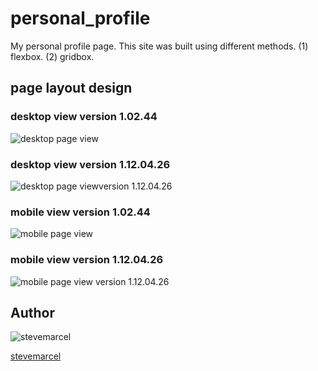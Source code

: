 # personal_profile

My personal profile page. This site was built using different methods.
(1) flexbox.
(2) gridbox.

## page layout design

### desktop view version 1.02.44

![desktop page view](./img/StephenOnyejuluwa-laptop-scrn.jpg)

### desktop view version 1.12.04.26

![desktop page viewversion 1.12.04.26](./img/StephenOnyejuluwa-laptop-scrn-v1-12-04-26.jpg)

### mobile view version 1.02.44

![mobile page view](./img/StephenOnyejuluwa-mobile-scrn.jpg)

### mobile view version 1.12.04.26

![mobile page view version 1.12.04.26](./img/StephenOnyejuluwa-mobile-scrn-v1-12-04-26.jpg)

## Author

![stevemarcel](./img/stevemarcel.jpg)

[stevemarcel](https://stevemarcel.github.io/stevemarcel)
